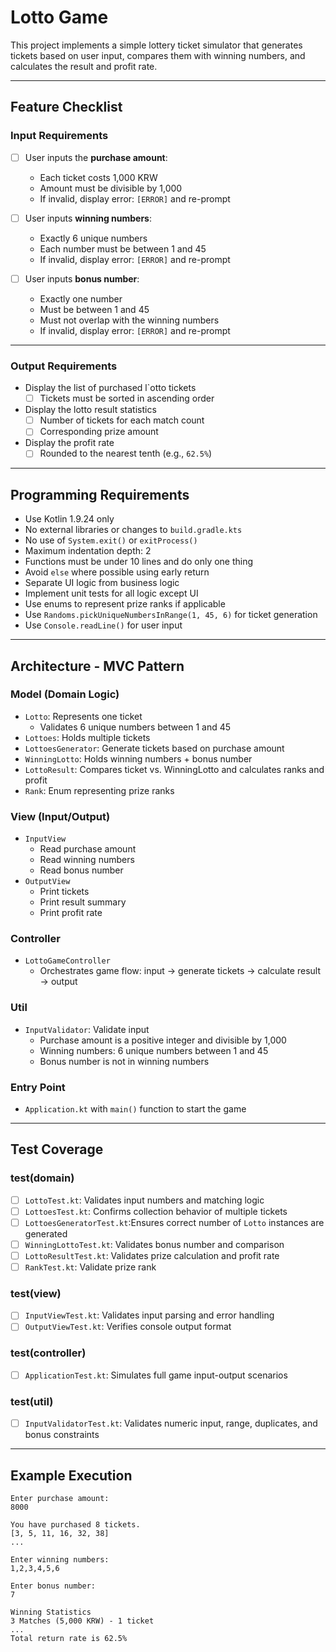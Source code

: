 #  Lotto Game

This project implements a simple lottery ticket simulator that generates tickets based on user input, compares them with winning numbers, and calculates the result and profit rate.

---

##  Feature Checklist

###  Input Requirements

- [ ] User inputs the **purchase amount**:
    -  Each ticket costs 1,000 KRW
    -  Amount must be divisible by 1,000
    -  If invalid, display error: `[ERROR]` and re-prompt

- [ ] User inputs **winning numbers**:
    -  Exactly 6 unique numbers
    -  Each number must be between 1 and 45
    -  If invalid, display error: `[ERROR]` and re-prompt

- [ ] User inputs **bonus number**:
    -  Exactly one number
    -  Must be between 1 and 45
    -  Must not overlap with the winning numbers
    -  If invalid, display error: `[ERROR]` and re-prompt

---

###  Output Requirements

-  Display the list of purchased l`otto tickets
    - [ ] Tickets must be sorted in ascending order

-  Display the lotto result statistics
    - [ ] Number of tickets for each match count
    - [ ] Corresponding prize amount

-  Display the profit rate
    - [ ] Rounded to the nearest tenth (e.g., `62.5%`)

---

##  Programming Requirements

-  Use Kotlin 1.9.24 only
-  No external libraries or changes to `build.gradle.kts`
-  No use of `System.exit()` or `exitProcess()`
-  Maximum indentation depth: 2
-  Functions must be under 10 lines and do only one thing
-  Avoid `else` where possible using early return
-  Separate UI logic from business logic
-  Implement unit tests for all logic except UI
-  Use enums to represent prize ranks if applicable
-  Use `Randoms.pickUniqueNumbersInRange(1, 45, 6)` for ticket generation
-  Use `Console.readLine()` for user input

---
##  Architecture - MVC Pattern

###  Model (Domain Logic)

-  `Lotto`: Represents one ticket
    -  Validates 6 unique numbers between 1 and 45
- `Lottoes`: Holds multiple tickets
- `LottoesGenerator`: Generate tickets based on purchase amount
-  `WinningLotto`: Holds winning numbers + bonus number
-  `LottoResult`: Compares ticket vs. WinningLotto and calculates ranks and profit
-  `Rank`: Enum representing prize ranks

###  View (Input/Output)

-  `InputView`
    -  Read purchase amount
    -  Read winning numbers
    -  Read bonus number
-  `OutputView`
    -  Print tickets
    -  Print result summary
    -  Print profit rate

###  Controller

-  `LottoGameController`
    -  Orchestrates game flow: input → generate tickets → calculate result → output

### Util
- `InputValidator`: Validate input
  - Purchase amount is a positive integer and divisible by 1,000
  - Winning numbers: 6 unique numbers between 1 and 45
  - Bonus number is not in winning numbers

###  Entry Point

-  `Application.kt` with `main()` function to start the game

---

##  Test Coverage

### test(domain)

- [ ] `LottoTest.kt`: Validates input numbers and matching logic
- [ ] `LottoesTest.kt`: Confirms collection behavior of multiple tickets
- [ ] `LottoesGeneratorTest.kt`:Ensures correct number of `Lotto` instances are generated
- [ ] `WinningLottoTest.kt`: Validates bonus number and comparison
- [ ] `LottoResultTest.kt`: Validates prize calculation and profit rate
- [ ] `RankTest.kt`: Validate prize rank 

### test(view)
- [ ] `InputViewTest.kt`: Validates input parsing and error handling
- [ ] `OutputViewTest.kt`: Verifies console output format

### test(controller)

- [ ] `ApplicationTest.kt`: Simulates full game input-output scenarios

### test(util)
- [ ] `InputValidatorTest.kt`: Validates numeric input, range, duplicates, and bonus constraints

---


##  Example Execution

```plaintext
Enter purchase amount:
8000

You have purchased 8 tickets.
[3, 5, 11, 16, 32, 38]
...

Enter winning numbers:
1,2,3,4,5,6

Enter bonus number:
7

Winning Statistics
3 Matches (5,000 KRW) - 1 ticket
...
Total return rate is 62.5%

